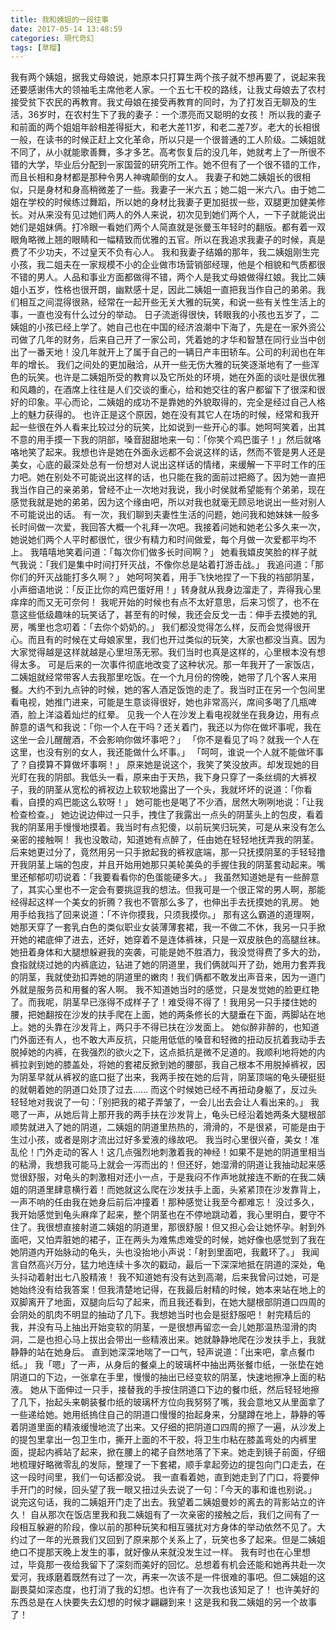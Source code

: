 ```yaml
---
title: 我和姨姐的一段往事
date: 2017-05-14 13:48:59
categories: 現代奇幻
tags: [草榴]
---
```

我有两个姨姐，据我丈母娘说，她原本只打算生两个孩子就不想再要了，说起来我还要感谢伟大的领袖毛主席他老人家。一个五七干校的路线，让我丈母娘去了农村接受贫下农民的再教育。我丈母娘在接受再教育的同时，为了打发百无聊及的生活，36岁时，在农村生下了我的妻子：一个漂亮而又聪明的女孩！
所以我的妻子和前面的两个姐姐年龄相差得挺大，和老大差11岁，和老二差7岁。老大的长相很一般，在读书的时候正赶上文化革命，所以只是一个很普通的工人阶级。二姨姐就不同了，从小就能歌善舞，多才多艺。高考恢复后的没几年，她就考上了一所很不错的大学，毕业后分配到一家国营的研究所工作。她不但有了一个很不错的工作，而且长相和身材都是那种令男人神魂颠倒的女人。
我妻子和她二姨姐长的很相似，只是身材和身高稍微差了一些。我妻子一米六五；她二姐一米六八。由于她二姐在学校的时候练过舞蹈，所以她的身材比我妻子更加挺拔一些，双腿更加健美修长。对从来没有见过她们两人的外人来说，初次见到她们两个人，一下子就能说出她们是姐妹俩。打冷眼一看她们两个人简直就是张曼玉年轻时的翻版。都有着一双眼角略微上翘的眼睛和一幅精致而优雅的五官。所以在我追求我妻子的时候，真是费了不少功夫，不过皇天不负有心人。
我和我妻子结婚的那年，我二姨姐刚生完小孩，我二姐夫在一家规模不小的企业做市场营销部经理，他是个相貌和气质都很不错的男人。人品和事业方面都做得不错，两个人是我丈母娘做得红娘。我比二姨姐小五岁，性格也很开朗，幽默感十足，因此二姨姐一直把我当作自己的弟弟。我们相互之间混得很熟，经常在一起开些无关大雅的玩笑，和说一些有关性生活上的事，一直也没有什么过分的举动。
日子流逝得很快，转眼我的小孩也五岁了，二姨姐的小孩已经上学了。她自己也在中国的经济浪潮中下海了，先是在一家外资公司做了几年的财务，后来自己开了一家公司，凭着她的才华和智慧在同行业当中创出了一番天地！没几年就开上了属于自己的一辆日产丰田轿车。公司的利润也在年年的增长。
我们之间处的更加融洽，从开一些无伤大雅的玩笑逐渐地有了一些浑色的玩笑。也许是二姨姐所受的教育以及它所处的环境，她在外面的谈吐是很优雅和风趣的，在酒席上往往是人们交谈的重心，给和她交往的客户都留下了很深和很好的印象。平心而论，二姨姐的成功不是靠她的外貌取得的，完全是经过自己人格上的魅力获得的。
也许正是这个原因，她在没有其它人在场的时候，经常和我开起一些很在外人看来比较过分的玩笑，比如说到一些开心的事。她呵呵笑着，出其不意的用手摸一下我的阴部，嗓音甜甜地来一句：「你笑个鸡巴蛋子！」然后就咯咯地笑了起来。我想也许是她在外面永远都不会说这样的话，然而不管是男人还是美女，心底的最深处总有一份想对人说出这样话的情绪，来缓解一下平时工作的压力吧。她在别处不可能说出这样的话，也只能在我的面前过把瘾了。因为她一直把我当作自己的亲弟弟，曾经不止一次地对我说，我小时侯就希望能有个弟弟，现在感觉我就是她的弟弟，因为这个缘由吧，所以对我也就毫无顾忌地说出一些对别人不可能说出的话。
有一次，我们聊到夫妻性生活的问题，她问我和她妹妹一般多长时间做一次爱，我回答大概一个礼拜一次吧。我接着问她和她老公多久来一次，她说她们两个人平时都很忙，很少有精力和时间做爱，每个月做一次爱都平均不上。
我嘻嘻地笑着问道：「每次你们做多长时间啊？」
她看我嬉皮笑脸的样子就气我说：「我们是集中时间打歼灭战，不像你总是站着打游击战。」
我追问道：「那你们的歼灭战能打多久啊？」
她呵呵笑着，用手飞快地捏了一下我的裆部阴茎，小声细语地说：「反正比你的鸡巴蛋好用！」转身就从我身边溜走了，弄得我心里痒痒的而又无可奈何！
我呢开始的时候也有点不太好意思，后来习惯了，也不在意这些低级趣味的玩笑话了，甚至有的时候，我还会反戈一击：伸手去摸她的乳房，嘴里也念叨着：「去你个奶奶的。」
我们都没觉得怎么样，反而会觉得很开心。而且有的时候在丈母娘家里，我们也开过类似的玩笑，大家也都没当真。因为大家觉得越是这样就越是心里坦荡无邪。我们当时也真是这样的，心里根本没有想得太多。
可是后来的一次事件彻底地改变了这种状况。那一年我开了一家饭店，二姨姐就经常带客人去我那里吃饭。在一个九月份的傍晚，她带了几个客人来用餐。大约不到九点钟的时候，她的客人酒足饭饱的走了。我当时正在另一个包间里看电视，她推门进来，可能是生意谈得很好，她也非常高兴，席间多喝了几瓶啤酒，脸上洋溢着灿烂的红晕。
见我一个人在沙发上看电视就坐在我身边，用有点醉意的语气和我说：「你一个人在干吗？还关着门，我还以为你在做坏事呢，我在这坐一会儿醒醒酒，不会影响你做坏事吧？」
「你不是看见了吗？就我一个人在这里，也没有别的女人，我还能做什么坏事。」
「呵呵，谁说一个人就不能做坏事了？自摸算不算做坏事啊！」
原来她是说这个，我笑了笑没放声。却发现她的目光盯在我的阴部。我低头一看，原来由于天热，我下身只穿了一条丝绸的大裤衩子，我的阴茎从宽松的裤衩边上软软地露出了一个头，我就坏坏的说道：「你看看，自摸的鸡巴能这么软呀！」
她可能也是喝了不少酒，居然大咧咧地说：「让我检查检查。」
她边说边伸过一只手，拽住了我露出一点头的阴茎头上的包皮，看着我的阴茎用手慢慢地摸着。我当时有点犯傻，以前玩笑归玩笑，可是从来没有怎么亲密的接触啊！
我也没敢动，知道她有点醉了，任由她在轻轻地抚弄我的阴茎。后来她更过分了，竟然用另一只手掀起我的裤衩底端，那一只抚摸阴茎的手轻轻撸开我阴茎上端的包皮，并且开始用她那只美轮美奂的手握住我的阴茎套动起来。嘴里还郁郁叨叨说着：「我要看看你的色蛋能硬多大。」
我虽然知道她是有一些醉意了，其实心里也不一定会有要挑逗我的想法。但我可是一个很正常的男人啊，那能经得起这样一个美女的折腾？我也不管那么多了，也伸出手去抚摸她的乳房。
她用手给我挡了回来说道：「不许你摸我，只须我摸你。」
那有这么霸道的道理啊，她那天穿了一套乳白色的类似职业女装薄薄套裙，我一不做二不休，我另一只手掀开她的裙底伸了进去，还好，她穿着不是连体裤袜，只是一双皮肤色的高腿丝袜。她扭着身体和大腿想躲避我的突袭，可能是她不胜酒力，我没觉得费了多大的劲，食指就绕过她的内裤底边，钻进了她的阴道里，我们俩就叫开了劲，她用力套弄我的阴茎，我就使劲扣弄她的阴道里的嫩肉！我们俩都不敢发出声音来，因为一道门外就是服务员和用餐的客人啊。
我不知道她当时的感觉，只是发觉她的脸更红艳了。而我呢，阴茎早已涨得不成样子了！难受得不得了！我用另一只手搂住她的腰，把她翻按在沙发的扶手爬在上面，她的两条修长的大腿垂在下面，两脚站在地上。她的头靠在沙发背上，两只手不得已扶在沙发面上。
她似醉非醉的，也知道门外面还有人，也不敢大声反抗，只能用低低的嗓音和轻微的扭动反抗着我动手去脱掉她的内裤，在我强烈的欲火之下，这点抵抗是微不足道的。我顺利地将她的内裤拉剥到她的膝盖处，将她的套裙反掀到她的腰部，我自己根本不用脱掉裤衩，因为阴茎早就从裤衩的底口挺了出来，我两手按在她的后背，阴茎顶端的龟头硬挺挺的就朝着她的阴道口处顶了过去……
而这个时候她已经不再扭动身躯了，反过头轻轻地对我说了一句：「别把我的裙子弄皱了，一会儿出去会让人看出来的。」
我嗯了一声，从她后背上那开我的两手扶在沙发背上，龟头已经沿着她两条大腿根部顺势就进入了她的阴道，二姨姐的阴道里热热的，滑滑的，不是很紧，可能是由于生过小孩，或者是刚才流出过好多爱液的缘故吧。
我当时心里很兴奋，美女！准乱伦！门外走动的客人！这几点强烈地刺激着我的神经！如果不是她的阴道里相当的粘滑，我想我可能马上就会一泻而出的！但还好，她湿滑的阴道让我抽动起来感觉很舒服，对龟头的刺激相对还小一点，于是我闷不作声地就接连不断的在我二姨姐的阴道里肆意横行着！而她就这么爬在沙发扶手上面，头紧紧顶在沙发靠背上，一声不响的任由我在她身后前后冲撞着！那种感觉让我至今都难忘！
没过多久，我开始感觉到龟头麻痒了起来，整个阴茎也在不停地跳动着，我心里明白，要守不住了。我很想直接射道二姨姐的阴道里，那很舒服！但又担心会让她怀孕。射到外面吧，又怕弄脏她的裙子，正在两头为难焦虑难受的时候，她好像也感觉到了我在她阴道内开始脉动的龟头，头也没抬地小声说：「射到里面吧，我戴环了。」
我闻言自然高兴万分，猛力地连续十多次的戳动，最后一下深深地抵在阴道的深处，龟头抖动着射出七八股精液！
我不知道她有没有达到高潮，后来我曾问过她，可是她始终没有给我答案！但我清楚地记得，在我最后射精的时候，她本来站在地上的双脚离开了地面，双腿向后勾了起来，而且我还看到，在她大腿根部阴道口四周的会阴处的肌肉不明显的抽动了几下。我想她当时也会是挺舒服吧！
射完精后的我，并没有马上抽出开始变软的阴茎，一是很想再留恋一会儿她那温热湿滑的肉洞，二是也担心马上拔出会带出一些精液出来。她就静静地爬在沙发扶手上，我就静静的站在她身后。
直到她深深地喘了一口气，轻声说道：「出来吧，拿点餐巾纸。」
我「嗯」了一声，从身后的餐桌上的玻璃杯中抽出两张餐巾纸，一张垫在她阴道口的下边，一张拿在手里，慢慢的抽出已经变软的阴茎，快速地擦净上面的粘液。
她从下面伸过一只手，接替我的手按住阴道口下边的餐巾纸，然后轻轻地擦了几下，抬起头来朝装餐巾纸的玻璃杯方位向我努努了嘴，我会意地又从里面拿了一些递给她。她用纸摀住自己的阴道口慢慢的抬起身来，分腿蹲在地上，静静的等着阴道里面的精液缓慢地流了出来。又仔细的把阴道口四周的擦了一遍，从沙发上的提包里拿出一包卫生巾，撕开上面的不干胶，将卫生巾粘在膝盖弯处的内裤里面，提起内裤站了起来，掀在腰上的裙子自然地落了下来。她走到镜子前面，仔细地梳理好略微零乱的发际，整理了一下套裙，顺手拿起旁边的提包向门口走去，在这一段时间里，我们一句话都没说。
我一直看着她，直到她走到了门口，将要伸手开门的时候，回头望了我一眼又扭过头去说了一句：「今天的事和谁也别说。」
说完这句话，我的二姨姐开门走了出去。我望着二姨姐曼妙的离去的背影站立的许久！
自从那次在饭店里我和我二姨姐有了一次亲密的接触之后，我们之间有了一段相互躲避的阶段，像以前的那种玩笑和相互骚扰对方身体的举动依然不见了。大约过了一年的光景我们又回到了原来那个关系上了，玩笑也多了起来。但是二姨姐绝口不提那天晚上发生的事，就好像从来就没发生过一样。
我有时也在心里想过，毕竟那一夜给我留下了深刻而美好的回忆。总想着有机会还能和她再共赴一次爱河，我琢磨着既然有过了一次，再来一次该不是一件很难的事吧。但二姨姐的这副畏莫如深态度，也打消了我的幻想。也许有了一次我也该知足了！
也许美好的东西总是在人快要失去幻想的时候才翩翩到来！这是我和我二姨姐的另一个故事了！